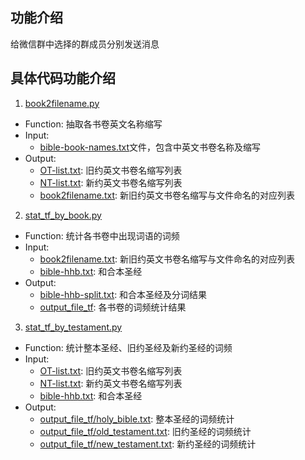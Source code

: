 ## 功能介绍
给微信群中选择的群成员分别发送消息

## 具体代码功能介绍
1. [book2filename.py](book2filename.py)
  * Function: 抽取各书卷英文名称缩写
  * Input: 
    * [bible-book-names.txt](bible-book-names.txt)文件，包含中英文书卷名称及缩写
  * Output:
    * [OT-list.txt](OT-list.txt): 旧约英文书卷名缩写列表
    * [NT-list.txt](NT-list.txt): 新约英文书卷名缩写列表
    * [book2filename.txt](book2filename.txt): 新旧约英文书卷名缩写与文件命名的对应列表
2. [stat_tf_by_book.py](stat_tf_by_book.py)
  * Function: 统计各书卷中出现词语的词频
  * Input: 
    * [book2filename.txt](book2filename.txt): 新旧约英文书卷名缩写与文件命名的对应列表
    * [bible-hhb.txt](bible-hhb.txt): 和合本圣经
  * Output:
    * [bible-hhb-split.txt](bible-hhb-split.txt): 和合本圣经及分词结果
    * [output_file_tf](output_file_tf): 各书卷的词频统计结果
3. [stat_tf_by_testament.py](stat_tf_by_testament.py)
  * Function: 统计整本圣经、旧约圣经及新约圣经的词频
  * Input: 
    * [OT-list.txt](OT-list.txt): 旧约英文书卷名缩写列表
    * [NT-list.txt](NT-list.txt): 新约英文书卷名缩写列表
    * [bible-hhb.txt](bible-hhb.txt): 和合本圣经
  * Output:
    * [output_file_tf/holy_bible.txt](output_file_tf/holy_bible.txt): 整本圣经的词频统计
    * [output_file_tf/old_testament.txt](output_file_tf/old_testament.txt): 旧约圣经的词频统计
    * [output_file_tf/new_testament.txt](output_file_tf/new_testament.txt): 新约圣经的词频统计



